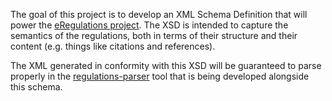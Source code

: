 The goal of this project is to develop an XML Schema Definition that will power the [eRegulations project](http://cfpb.github.io/eRegulations/). The XSD is intended to capture the semantics of the regulations, both in terms of their structure and their content (e.g. things like citations and references).

The XML generated in conformity with this XSD will be guaranteed to parse properly in the [regulations-parser](https://github.com/cfpb/regulations-parser) tool that is being developed alongside this schema.
